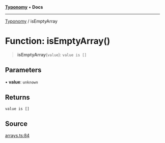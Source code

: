 [**Typonomy**](../README.md) • **Docs**

***

[Typonomy](../globals.md) / isEmptyArray

# Function: isEmptyArray()

> **isEmptyArray**(`value`): `value is []`

## Parameters

• **value**: `unknown`

## Returns

`value is []`

## Source

[arrays.ts:84](https://github.com/softcraft-development/typonomy/blob/bfa332593f2d4f3fa0b0a1ff2b00494cc65a0318/src/arrays.ts#L84)
